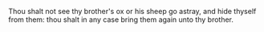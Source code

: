 Thou shalt not see thy brother's ox or his sheep go astray, and hide thyself from them: thou shalt in any case bring them again unto thy brother.
